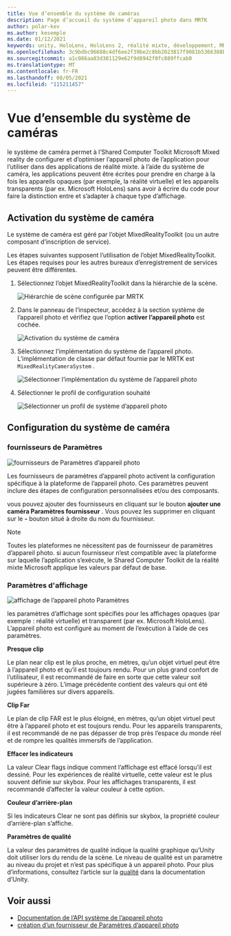 ```yaml
---
title: Vue d’ensemble du système de caméras
description: Page d’accueil du système d’appareil photo dans MRTK
author: polar-kev
ms.author: kesemple
ms.date: 01/12/2021
keywords: unity, HoloLens, HoloLens 2, réalité mixte, développement, MRTK, appareil photo,
ms.openlocfilehash: 3c9bdbc96688c4df6ee2f39be2c8bb2023817f9081b5366308ba8b4c2590568d
ms.sourcegitcommit: a1c086aa83d381129e62f9d8942f0fc889ffcab0
ms.translationtype: MT
ms.contentlocale: fr-FR
ms.lasthandoff: 08/05/2021
ms.locfileid: "115211457"
---
```

# <a name="camera-system-overview"></a>Vue d’ensemble du système de caméras

le système de caméra permet à l’Shared Computer Toolkit Microsoft Mixed reality de configurer et d’optimiser l’appareil photo de l’application pour l’utiliser dans des applications de réalité mixte. à l’aide du système de caméra, les applications peuvent être écrites pour prendre en charge à la fois les appareils opaques (par exemple, la réalité virtuelle) et les appareils transparents (par ex. Microsoft HoloLens) sans avoir à écrire du code pour faire la distinction entre et s’adapter à chaque type d’affichage.

## <a name="enabling-the-camera-system"></a>Activation du système de caméra

Le système de caméra est géré par l’objet MixedRealityToolkit (ou un autre composant d’inscription de service).

Les étapes suivantes supposent l’utilisation de l’objet MixedRealityToolkit. Les étapes requises pour les autres bureaux d’enregistrement de services peuvent être différentes.

1. Sélectionnez l’objet MixedRealityToolkit dans la hiérarchie de la scène.

    ![Hiérarchie de scène configurée par MRTK](../images/MRTK_ConfiguredHierarchy.png)

2. Dans le panneau de l’inspecteur, accédez à la section système de l’appareil photo et vérifiez que l’option **activer l’appareil photo** est cochée.

    ![Activation du système de caméra](../images/camera-system/EnableCameraSystem.png)

3. Sélectionnez l’implémentation du système de l’appareil photo. L’implémentation de classe par défaut fournie par le MRTK est `MixedRealityCameraSystem` .

    ![Sélectionner l’implémentation du système de l’appareil photo](../images/camera-system/SelectCameraSystemType.png)

4. Sélectionner le profil de configuration souhaité

    ![Sélectionner un profil de système d’appareil photo](../images/camera-system/SelectCameraProfile.png)

## <a name="configuring-the-camera-system"></a>Configuration du système de caméra

### <a name="settings-providers"></a>fournisseurs de Paramètres

![fournisseurs de Paramètres d’appareil photo](../images/camera-system/CameraSettingsProviders.png)

Les fournisseurs de paramètres d’appareil photo activent la configuration spécifique à la plateforme de l’appareil photo. Ces paramètres peuvent inclure des étapes de configuration personnalisées et/ou des composants.

vous pouvez ajouter des fournisseurs en cliquant sur le bouton **ajouter une caméra Paramètres fournisseur** . Vous pouvez les supprimer en cliquant sur le **-** bouton situé à droite du nom du fournisseur.

> [!Note]
> Toutes les plateformes ne nécessitent pas de fournisseur de paramètres d’appareil photo. si aucun fournisseur n’est compatible avec la plateforme sur laquelle l’application s’exécute, le Shared Computer Toolkit de la réalité mixte Microsoft applique les valeurs par défaut de base.

### <a name="display-settings"></a>Paramètres d'affichage

![affichage de l’appareil photo Paramètres](../images/camera-system/CameraDisplaySettings.png)

les paramètres d’affichage sont spécifiés pour les affichages opaques (par exemple : réalité virtuelle) et transparent (par ex. Microsoft HoloLens). L’appareil photo est configuré au moment de l’exécution à l’aide de ces paramètres.

**Presque clip**

Le plan near clip est le plus proche, en mètres, qu’un objet virtuel peut être à l’appareil photo et qu’il est toujours rendu. Pour un plus grand confort de l’utilisateur, il est recommandé de faire en sorte que cette valeur soit supérieure à zéro. L’image précédente contient des valeurs qui ont été jugées familières sur divers appareils.

**Clip Far**

Le plan de clip FAR est le plus éloigné, en mètres, qu’un objet virtuel peut être à l’appareil photo et est toujours rendu. Pour les appareils transparents, il est recommandé de ne pas dépasser de trop près l’espace du monde réel et de rompre les qualités immersifs de l’application.

**Effacer les indicateurs**

La valeur Clear flags indique comment l’affichage est effacé lorsqu’il est dessiné. Pour les expériences de réalité virtuelle, cette valeur est le plus souvent définie sur skybox. Pour les affichages transparents, il est recommandé d’affecter la valeur couleur à cette option.

**Couleur d’arrière-plan**

Si les indicateurs Clear ne sont pas définis sur skybox, la propriété couleur d’arrière-plan s’affiche.

**Paramètres de qualité**

La valeur des paramètres de qualité indique la qualité graphique qu’Unity doit utiliser lors du rendu de la scène. Le niveau de qualité est un paramètre au niveau du projet et n’est pas spécifique à un appareil photo. Pour plus d’informations, consultez l’article sur la [qualité](https://docs.unity3d.com/Manual/class-QualitySettings.html) dans la documentation d’Unity.

## <a name="see-also"></a>Voir aussi

- [Documentation de l’API système de l’appareil photo](xref:Microsoft.MixedReality.Toolkit.CameraSystem)
- [création d’un fournisseur de Paramètres d’appareil photo](create-settings-provider.md)
